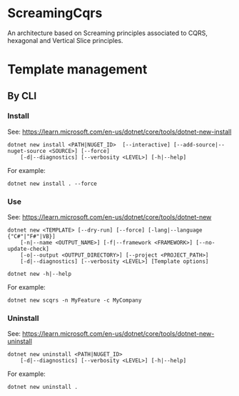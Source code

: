 # ScreamingCqrs

An architecture based on Screaming principles associated to CQRS, hexagonal and Vertical Slice principles.

# Template management

## By CLI

### Install

See: https://learn.microsoft.com/en-us/dotnet/core/tools/dotnet-new-install

```
dotnet new install <PATH|NUGET_ID>  [--interactive] [--add-source|--nuget-source <SOURCE>] [--force] 
    [-d|--diagnostics] [--verbosity <LEVEL>] [-h|--help]
```

For example:

```
dotnet new install . --force
```

### Use

See: https://learn.microsoft.com/en-us/dotnet/core/tools/dotnet-new

```
dotnet new <TEMPLATE> [--dry-run] [--force] [-lang|--language {"C#"|"F#"|VB}]
    [-n|--name <OUTPUT_NAME>] [-f|--framework <FRAMEWORK>] [--no-update-check]
    [-o|--output <OUTPUT_DIRECTORY>] [--project <PROJECT_PATH>]
    [-d|--diagnostics] [--verbosity <LEVEL>] [Template options]
```

```
dotnet new -h|--help
```

For example:

```
dotnet new scqrs -n MyFeature -c MyCompany
```

### Uninstall

See: https://learn.microsoft.com/en-us/dotnet/core/tools/dotnet-new-uninstall

```
dotnet new uninstall <PATH|NUGET_ID> 
    [-d|--diagnostics] [--verbosity <LEVEL>] [-h|--help]
```

For example:

```
dotnet new uninstall .
```
